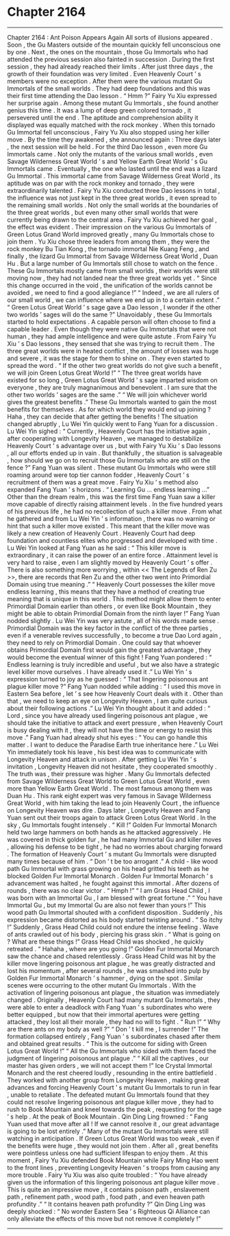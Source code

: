 
# Chapter 2164


---

Chapter 2164 : Ant Poison Appears Again
All sorts of illusions appeared .
Soon , the Gu Masters outside of the mountain quickly fell unconscious one by one .
Next , the ones on the mountain , those Gu Immortals who had attended the previous session also fainted in succession .
During the first session , they had already reached their limits . After just three days , the growth of their foundation was very limited .
Even Heavenly Court ’ s members were no exception .
After them were the various mutant Gu Immortals of the small worlds . They had deep foundations and this was their first time attending the Dao lesson .
“ Hmm ?” Fairy Yu Xiu expressed her surprise again .
Among these mutant Gu Immortals , she found another genius this time .
It was a lump of deep green colored tornado , it persevered until the end . The aptitude and comprehension ability it displayed was equally matched with the rock monkey .
When this tornado Gu Immortal fell unconscious , Fairy Yu Xiu also stopped using her killer move .
By the time they awakened , she announced again : Three days later , the next session will be held .
For the third Dao lesson , even more Gu Immortals came .
Not only the mutants of the various small worlds , even Savage Wilderness Great World ’ s and Yellow Earth Great World ’ s Gu Immortals came .
Eventually , the one who lasted until the end was a lizard Gu Immortal .
This immortal came from Savage Wilderness Great World , its aptitude was on par with the rock monkey and tornado , they were extraordinarily talented .
Fairy Yu Xiu conducted three Dao lessons in total , the influence was not just kept in the three great worlds , it even spread to the remaining small worlds . Not only the small worlds at the boundaries of the three great worlds , but even many other small worlds that were currently being drawn to the central area .
Fairy Yu Xiu achieved her goal , the effect was evident .
Their impression on the various Gu Immortals of Green Lotus Grand World improved greatly , many Gu Immortals chose to join them .
Yu Xiu chose three leaders from among them , they were the rock monkey Bu Tian Kong , the tornado immortal Nie Kuang Feng , and finally , the lizard Gu Immortal from Savage Wilderness Great World , Duan Hu .
But a large number of Gu Immortals still chose to watch on the fence .
These Gu Immortals mostly came from small worlds , their worlds were still moving now , they had not landed near the three great worlds yet .
“ Since this change occurred in the void , the unification of the worlds cannot be avoided , we need to find a good allegiance !”
“ Indeed , we are all rulers of our small world , we can influence where we end up in to a certain extent .”
“ Green Lotus Great World ’ s sage gave a Dao lesson , I wonder if the other two worlds ’ sages will do the same ?”
Unavoidably , these Gu Immortals started to hold expectations .
A capable person will often choose to find a capable leader .
Even though they were native Gu Immortals that were not human , they had ample intelligence and were quite astute .
From Fairy Yu Xiu ’ s Dao lessons , they sensed that she was trying to recruit them .
The three great worlds were in heated conflict , the amount of losses was huge and severe , it was the stage for them to shine on .
They even started to spread the word .
“ If the other two great worlds do not give such a benefit , we will join Green Lotus Great World !”
“ The three great worlds have existed for so long , Green Lotus Great World ’ s sage imparted wisdom on everyone , they are truly magnanimous and benevolent . I am sure that the other two worlds ’ sages are the same .”
“ We will join whichever world gives the greatest benefits .”
These Gu Immortals wanted to gain the most benefits for themselves .
As for which world they would end up joining ?
Haha , they can decide that after getting the benefits !
The situation changed abruptly , Lu Wei Yin quickly went to Fang Yuan for a discussion .
Lu Wei Yin sighed : “ Currently , Heavenly Court has the initiative again , after cooperating with Longevity Heaven , we managed to destabilize Heavenly Court ’ s advantage over us , but with Fairy Yu Xiu ’ s Dao lessons , all our efforts ended up in vain . But thankfully , the situation is salvageable , how should we go on to recruit those Gu Immortals who are still on the fence ?”
Fang Yuan was silent .
These mutant Gu Immortals who were still roaming around were top tier cannon fodder , Heavenly Court ’ s recruitment of them was a great move .
Fairy Yu Xiu ’ s method also expanded Fang Yuan ’ s horizons .
“ Learning Gu … endless learning …”
Other than the dream realm , this was the first time Fang Yuan saw a killer move capable of directly raising attainment levels .
In the five hundred years of his previous life , he had no recollection of such a killer move .
From what he gathered and from Lu Wei Yin ’ s information , there was no warning or hint that such a killer move existed .
This meant that the killer move was likely a new creation of Heavenly Court .
Heavenly Court had deep foundation and countless elites who progressed and developed with time .
Lu Wei Yin looked at Fang Yuan as he said : “ This killer move is extraordinary , it can raise the power of an entire force . Attainment level is very hard to raise , even I am slightly moved by Heavenly Court ’ s offer . There is also something more worrying , within << The Legends of Ren Zu >>, there are records that Ren Zu and the other two went into Primordial Domain using true meaning .”
“ Heavenly Court possesses the killer move endless learning , this means that they have a method of creating true meaning that is unique in this world . This method might allow them to enter Primordial Domain earlier than others , or even like Book Mountain , they might be able to obtain Primordial Domain from the ninth layer !”
Fang Yuan nodded slightly .
Lu Wei Yin was very astute , all of his words made sense .
Primordial Domain was the key factor in the conflict of the three parties , even if a venerable revives successfully , to become a true Dao Lord again , they need to rely on Primordial Domain .
One could say that whoever obtains Primordial Domain first would gain the greatest advantage , they would become the eventual winner of this fight !
Fang Yuan pondered : “ Endless learning is truly incredible and useful , but we also have a strategic level killer move ourselves . I have already used it .”
Lu Wei Yin ’ s expression turned to joy as he guessed : “ That lingering poisonous ant plague killer move ?”
Fang Yuan nodded while adding : “ I used this move in Eastern Sea before , let ’ s see how Heavenly Court deals with it . Other than that , we need to keep an eye on Longevity Heaven , I am quite curious about their following actions .”
Lu Wei Yin thought about it and added : “ Lord , since you have already used lingering poisonous ant plague , we should take the initiative to attack and exert pressure , when Heavenly Court is busy dealing with it , they will not have the time or energy to resist this move .”
Fang Yuan had already shut his eyes : “ You can go handle this matter . I want to deduce the Paradise Earth true inheritance here .”
Lu Wei Yin immediately took his leave , his best idea was to communicate with Longevity Heaven and attack in unison .
After getting Lu Wei Yin ’ s invitation , Longevity Heaven did not hesitate , they cooperated smoothly .
The truth was , their pressure was higher .
Many Gu Immortals defected from Savage Wilderness Great World to Green Lotus Great World , even more than Yellow Earth Great World . The most famous among them was Duan Hu .
This rank eight expert was very famous in Savage Wilderness Great World , with him taking the lead to join Heavenly Court , the influence on Longevity Heaven was dire .
Days later , Longevity Heaven and Fang Yuan sent out their troops again to attack Green Lotus Great World .
In the sky , Gu Immortals fought intensely .
“ Kill !” Golden Fur Immortal Monarch held two large hammers on both hands as he attacked aggressively .
He was covered in thick golden fur , he had many Immortal Gu and killer moves , allowing his defense to be tight , he had no worries about charging forward .
The formation of Heavenly Court ’ s mutant Gu Immortals were disrupted many times because of him .
“ Don ’ t be too arrogant .” A child - like wood path Gu Immortal with grass growing on his head gritted his teeth as he blocked Golden Fur Immortal Monarch .
Golden Fur Immortal Monarch ’ s advancement was halted , he fought against this immortal .
After dozens of rounds , there was no clear victor .
“ Hmph !”
“ I am Grass Head Child , I was born with an Immortal Gu , I am blessed with great fortune .”
“ You have Immortal Gu , but my Immortal Gu are also not fewer than yours !”
This wood path Gu Immortal shouted with a confident disposition .
Suddenly , his expression became distorted as his body started twisting around .
“ So itchy !” Suddenly , Grass Head Child could not endure the intense feeling .
Wave of ants crawled out of his body , piercing his grass skin .
“ What is going on ? What are these things !” Grass Head Child was shocked , he quickly retreated .
“ Hahaha , where are you going !” Golden Fur Immortal Monarch saw the chance and chased relentlessly .
Grass Head Child was hit by the killer move lingering poisonous ant plague , he was greatly distracted and lost his momentum , after several rounds , he was smashed into pulp by Golden Fur Immortal Monarch ’ s hammer , dying on the spot .
Similar scenes were occurring to the other mutant Gu Immortals .
With the activation of lingering poisonous ant plague , the situation was immediately changed .
Originally , Heavenly Court had many mutant Gu Immortals , they were able to enter a deadlock with Fang Yuan ’ s subordinates who were better equipped , but now that their immortal apertures were getting attacked , they lost all their morale , they had no will to fight .
“ Run !”
“ Why are there ants on my body as well ?”
“ Don ’ t kill me , I surrender !”
The formation collapsed entirely , Fang Yuan ’ s subordinates chased after them and obtained great results .
“ This is the outcome for siding with Green Lotus Great World !”
“ All the Gu Immortals who sided with them faced the judgment of lingering poisonous ant plague .”
“ Kill all the captives , our master has given orders , we will not accept them !”
Ice Crystal Immortal Monarch and the rest cheered loudly , resounding in the entire battlefield .
They worked with another group from Longevity Heaven , making great advances and forcing Heavenly Court ’ s mutant Gu Immortals to run in fear , unable to retaliate .
The defeated mutant Gu Immortals found that they could not resolve lingering poisonous ant plague killer move , they had to rush to Book Mountain and kneel towards the peak , requesting for the sage ’ s help .
At the peak of Book Mountain .
Qin Ding Ling frowned : “ Fang Yuan used that move after all ! If we cannot resolve it , our great advantage is going to be lost entirely .”
Many of the mutant Gu Immortals were still watching in anticipation .
If Green Lotus Great World was too weak , even if the benefits were huge , they would not join them .
After all , great benefits were pointless unless one had sufficient lifespan to enjoy them .
At this moment , Fairy Yu Xiu defended Book Mountain while Fairy Ming Hao went to the front lines , preventing Longevity Heaven ’ s troops from causing any more trouble .
Fairy Yu Xiu was also quite troubled : “ You have already given us the information of this lingering poisonous ant plague killer move . This is quite an impressive move , it contains poison path , enslavement path , refinement path , wood path , food path , and even heaven path profundity .”
“ It contains heaven path profundity ?” Qin Ding Ling was deeply shocked : “ No wonder Eastern Sea ’ s Righteous Qi Alliance can only alleviate the effects of this move but not remove it completely !”

---


